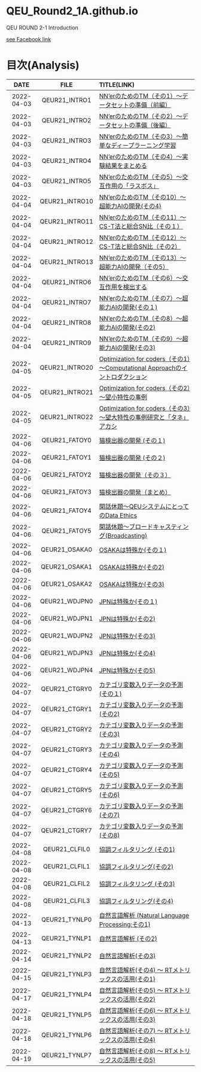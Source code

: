 # QEU_Round2_1A.github.io
QEU ROUND 2-1 Introduction

[see Facebook link](https://www.facebook.com/profile.php?id=100064048931216)

# 目次(Analysis)

| DATE | FILE | TITLE(LINK) |
|:---:|:---:|:---|
| 2022-04-03 | QEUR21_INTRO1 | [NN’erのためのTM（その1）～データセットの準備（前編）](./2022-04-03-QEUR21_INTRO1.html) |
| 2022-04-03 | QEUR21_INTRO2 | [NN’erのためのTM（その2）～データセットの準備（後編）](./2022-04-03-QEUR21_INTRO2.html) |
| 2022-04-03 | QEUR21_INTRO3 | [NN’erのためのTM（その3）～簡単なディープラーニング学習](./2022-04-03-QEUR21_INTRO3.html) |
| 2022-04-03 | QEUR21_INTRO4 | [NN’erのためのTM（その4）～実験結果をまとめる](./2022-04-03-QEUR21_INTRO4.html) |
| 2022-04-03 | QEUR21_INTRO5 | [NN’erのためのTM（その5）～交互作用の「ラスボス」](./2022-04-03-QEUR21_INTRO5.html) |
| 2022-04-04 | QEUR21_INTRO10 | [NN’erのためのTM（その10）～超能力AIの開発(その4)](./2022-04-04-QEUR21_INTRO10.html) |
| 2022-04-04 | QEUR21_INTRO11 | [NN’erのためのTM（その11）～CS-T法と総合SN比（その１）](./2022-04-04-QEUR21_INTRO11.html) |
| 2022-04-04 | QEUR21_INTRO12 | [NN’erのためのTM（その12）～CS-T法と総合SN比（その2）](./2022-04-04-QEUR21_INTRO12.html) |
| 2022-04-04 | QEUR21_INTRO13 | [NN’erのためのTM（その13）～超能力AIの開発（その5）](./2022-04-04-QEUR21_INTRO13.html) |
| 2022-04-04 | QEUR21_INTRO6 | [NN’erのためのTM（その6）～交互作用を検出する](./2022-04-04-QEUR21_INTRO6.html) |
| 2022-04-04 | QEUR21_INTRO7 | [NN’erのためのTM（その7）～超能力AIの開発(その１)](./2022-04-04-QEUR21_INTRO7.html) |
| 2022-04-04 | QEUR21_INTRO8 | [NN’erのためのTM（その8）～超能力AIの開発(その2)](./2022-04-04-QEUR21_INTRO8.html) |
| 2022-04-04 | QEUR21_INTRO9 | [NN’erのためのTM（その9）～超能力AIの開発(その3)](./2022-04-04-QEUR21_INTRO9.html) |
| 2022-04-05 | QEUR21_INTRO20 | [Optimization for coders（その1）～Computational Approachのイントロダクション](./2022-04-05-QEUR21_INTRO20.html) |
| 2022-04-05 | QEUR21_INTRO21 | [Optimization for coders（その2）～望小特性の事例](./2022-04-05-QEUR21_INTRO21.html) |
| 2022-04-05 | QEUR21_INTRO22 | [Optimization for coders（その3）～望大特性の事例研究と「タネ」アカシ](./2022-04-05-QEUR21_INTRO22.html) |
| 2022-04-06 | QEUR21_FATOY0 | [猫検出器の開発 (その１)](./2022-04-06-QEUR21_FATOY0.html) |
| 2022-04-06 | QEUR21_FATOY1 | [ 猫検出器の開発 (その２)](./2022-04-06-QEUR21_FATOY1.html) |
| 2022-04-06 | QEUR21_FATOY2 | [猫検出器の開発（その３）](./2022-04-06-QEUR21_FATOY2.html) |
| 2022-04-06 | QEUR21_FATOY3 | [ 猫検出器の開発（まとめ）](./2022-04-06-QEUR21_FATOY3.html) |
| 2022-04-06 | QEUR21_FATOY4 | [閑話休題～QEUシステムにとってのData Ethics](./2022-04-06-QEUR21_FATOY4.html) |
| 2022-04-06 | QEUR21_FATOY5 | [閑話休題～ブロードキャスティング(Broadcasting)](./2022-04-06-QEUR21_FATOY5.html) |
| 2022-04-06 | QEUR21_OSAKA0 | [OSAKAは特殊か(その１)](./2022-04-06-QEUR21_OSAKA0.html) |
| 2022-04-06 | QEUR21_OSAKA1 | [ OSAKAは特殊か(その2)](./2022-04-06-QEUR21_OSAKA1.html) |
| 2022-04-06 | QEUR21_OSAKA2 | [OSAKAは特殊か(その3)](./2022-04-06-QEUR21_OSAKA2.html) |
| 2022-04-06 | QEUR21_WDJPN0 | [JPNは特殊か(その１)](./2022-04-06-QEUR21_WDJPN0.html) |
| 2022-04-06 | QEUR21_WDJPN1 | [ JPNは特殊か(その2)](./2022-04-06-QEUR21_WDJPN1.html) |
| 2022-04-06 | QEUR21_WDJPN2 | [JPNは特殊か(その3)](./2022-04-06-QEUR21_WDJPN2.html) |
| 2022-04-06 | QEUR21_WDJPN3 | [JPNは特殊か(その4)](./2022-04-06-QEUR21_WDJPN3.html) |
| 2022-04-06 | QEUR21_WDJPN4 | [ JPNは特殊か(その5)](./2022-04-06-QEUR21_WDJPN4.html) |
| 2022-04-07 | QEUR21_CTGRY0 | [カテゴリ変数入りデータの予測 (その１)](./2022-04-07-QEUR21_CTGRY0.html) |
| 2022-04-07 | QEUR21_CTGRY1 | [カテゴリ変数入りデータの予測 (その2)](./2022-04-07-QEUR21_CTGRY1.html) |
| 2022-04-07 | QEUR21_CTGRY2 | [カテゴリ変数入りデータの予測 (その3)](./2022-04-07-QEUR21_CTGRY2.html) |
| 2022-04-07 | QEUR21_CTGRY3 | [カテゴリ変数入りデータの予測 (その4)](./2022-04-07-QEUR21_CTGRY3.html) |
| 2022-04-07 | QEUR21_CTGRY4 | [カテゴリ変数入りデータの予測 (その5)](./2022-04-07-QEUR21_CTGRY4.html) |
| 2022-04-07 | QEUR21_CTGRY5 | [カテゴリ変数入りデータの予測 (その6)](./2022-04-07-QEUR21_CTGRY5.html) |
| 2022-04-07 | QEUR21_CTGRY6 | [カテゴリ変数入りデータの予測 (その7)](./2022-04-07-QEUR21_CTGRY6.html) |
| 2022-04-07 | QEUR21_CTGRY7 | [カテゴリ変数入りデータの予測 (その8)](./2022-04-07-QEUR21_CTGRY7.html) |
| 2022-04-08 | QEUR21_CLFIL0 | [協調フィルタリング (その1)](./2022-04-08-QEUR21_CLFIL0.html) |
| 2022-04-08 | QEUR21_CLFIL1 | [協調フィルタリング(その2)](./2022-04-08-QEUR21_CLFIL1.html) |
| 2022-04-08 | QEUR21_CLFIL2 | [協調フィルタリング (その3)](./2022-04-08-QEUR21_CLFIL2.html) |
| 2022-04-08 | QEUR21_CLFIL3 | [協調フィルタリング(その4)](./2022-04-08-QEUR21_CLFIL3.html) |
| 2022-04-13 | QEUR21_TYNLP0 | [自然言語解析 (Natural Language Processing:その1)](./2022-04-13-QEUR21_TYNLP0.html) |
| 2022-04-13 | QEUR21_TYNLP1 | [自然言語解析 (その2)](./2022-04-13-QEUR21_TYNLP1.html) |
| 2022-04-14 | QEUR21_TYNLP2 | [自然言語解析(その3)](./2022-04-14-QEUR21_TYNLP2.html) |
| 2022-04-15 | QEUR21_TYNLP3 | [自然言語解析(その4) ～ RTメトリックスの活用(その1)](./2022-04-15-QEUR21_TYNLP3.html) |
| 2022-04-17 | QEUR21_TYNLP4 | [自然言語解析(その5) ～ RTメトリックスの活用(その2)](./2022-04-17-QEUR21_TYNLP4.html) |
| 2022-04-18 | QEUR21_TYNLP5 | [自然言語解析(その6) ～ RTメトリックスの活用(その3)](./2022-04-18-QEUR21_TYNLP5.html) |
| 2022-04-18 | QEUR21_TYNLP6 | [自然言語解析(その7) ～ RTメトリックスの活用(その4)](./2022-04-18-QEUR21_TYNLP6.html) |
| 2022-04-19 | QEUR21_TYNLP7 | [自然言語解析(その8) ～ RTメトリックスの活用(その5)](./2022-04-19-QEUR21_TYNLP7.html) |

